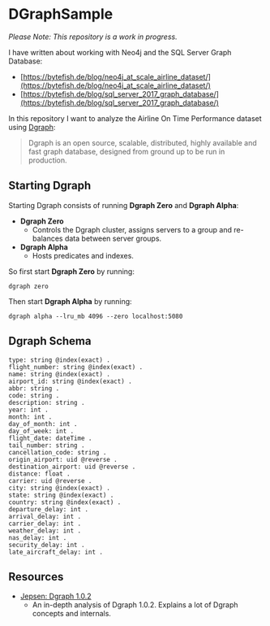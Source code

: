 # DGraphSample #

*Please Note: This repository is a work in progress.*

I have written about working with Neo4j and the SQL Server Graph Database:

* [https://bytefish.de/blog/neo4j_at_scale_airline_dataset/](https://bytefish.de/blog/neo4j_at_scale_airline_dataset/)
* [https://bytefish.de/blog/sql_server_2017_graph_database/](https://bytefish.de/blog/sql_server_2017_graph_database/)

In this repository I want to analyze the Airline On Time Performance dataset using [Dgraph]:

> Dgraph is an open source, scalable, distributed, highly available and fast graph database, 
> designed from ground up to be run in production.

## Starting Dgraph ##

Starting Dgraph consists of running **Dgraph Zero** and **Dgraph Alpha**:

* **Dgraph Zero**
    * Controls the Dgraph cluster, assigns servers to a group and re-balances data between server groups.
* **Dgraph Alpha** 
    * Hosts predicates and indexes.

So first start **Dgraph Zero** by running:

```
dgraph zero
```

Then start **Dgraph Alpha** by running:

```
dgraph alpha --lru_mb 4096 --zero localhost:5080
```

## Dgraph Schema ##

```
type: string @index(exact) .
flight_number: string @index(exact) .
name: string @index(exact) .
airport_id: string @index(exact) .
abbr: string .
code: string .
description: string .
year: int .
month: int .
day_of_month: int .
day_of_week: int .
flight_date: dateTime .
tail_number: string .
cancellation_code: string .
origin_airport: uid @reverse .
destination_airport: uid @reverse .
distance: float .
carrier: uid @reverse .
city: string @index(exact) .
state: string @index(exact) .
country: string @index(exact) .
departure_delay: int .
arrival_delay: int .
carrier_delay: int .
weather_delay: int .
nas_delay: int .
security_delay: int .
late_aircraft_delay: int .
```

## Resources ##

* [Jepsen: Dgraph 1.0.2](https://jepsen.io/analyses/dgraph-1-0-2)
    * An in-depth analysis of Dgraph 1.0.2. Explains a lot of Dgraph concepts and internals.

[Dgraph]: https://dgraph.io/
